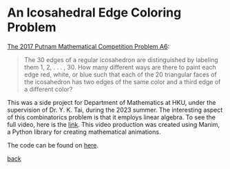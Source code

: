 # An Icosahedral Edge Coloring Problem

[The 2017 Putnam Mathematical Competition Problem A6](https://kskedlaya.org/putnam-archive/2017.pdf):
> The 30 edges of a regular icosahedron are distinguished by labeling them 1, 2, . . . , 30. How many different ways are there to paint each edge red, white, or blue such that each of the 20 triangular faces of the icosahedron has two edges of the same color and a third edge of a different color?

This was a side project for Department of Mathematics at HKU, under the supervision of Dr. Y. K. Tai, during the 2023 summer. The interesting aspect of this combinatorics problem is that it employs linear algebra. To see the full video, here is the [link](https://1drv.ms/v/s!Avn9xlJW5s7-gxgMjcc2bBEDUjCz?e=8rL6hX). This video production was created using Manim, a Python library for creating mathematical animations. 

The code can be found on [here](https://github.com/benw126/HKU-Collaboration/blob/main/Putnam-Problem-Icosahedron/code.py).

[back](./)
